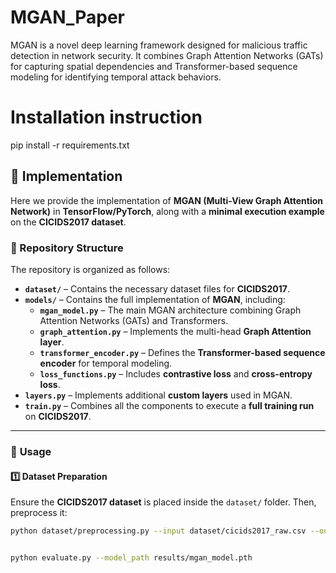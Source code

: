 # MGAN_Paper
MGAN is a novel deep learning framework designed for malicious traffic detection in network security. It combines Graph Attention Networks (GATs) for capturing spatial dependencies and Transformer-based sequence modeling for identifying temporal attack behaviors. 
# Installation instruction
pip install -r requirements.txt

## 🚀 Implementation

Here we provide the implementation of **MGAN (Multi-View Graph Attention Network)** in **TensorFlow/PyTorch**, along with a **minimal execution example** on the **CICIDS2017 dataset**.

### 📁 Repository Structure
The repository is organized as follows:

- **`dataset/`** – Contains the necessary dataset files for **CICIDS2017**.
- **`models/`** – Contains the full implementation of **MGAN**, including:
  - **`mgan_model.py`** – The main MGAN architecture combining Graph Attention Networks (GATs) and Transformers.
  - **`graph_attention.py`** – Implements the multi-head **Graph Attention layer**.
  - **`transformer_encoder.py`** – Defines the **Transformer-based sequence encoder** for temporal modeling.
  - **`loss_functions.py`** – Includes **contrastive loss** and **cross-entropy loss**.
- **`layers.py`** – Implements additional **custom layers** used in MGAN.
- **`train.py`** – Combines all the components to execute a **full training run** on **CICIDS2017**.

---

### 🔧 **Usage**
#### **1️⃣ Dataset Preparation**
Ensure the **CICIDS2017 dataset** is placed inside the `dataset/` folder. Then, preprocess it:
```bash
python dataset/preprocessing.py --input dataset/cicids2017_raw.csv --output dataset/cicids2017_processed.csv --normalize --encode_labels


python evaluate.py --model_path results/mgan_model.pth
